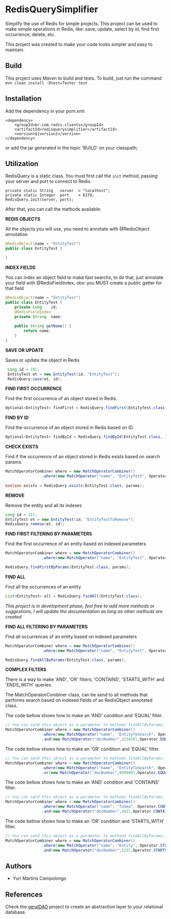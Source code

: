 
# RedisQuerySimplifier
Simplify the use of Redis for simple projects. This project can be used to make simple operations in Redis, like: save, update, select by id, find first occurrence, delete, etc.

This project was created to make your code looks simpler and easy to maintain.



## Build
This project uses Maven to build and tests.
To build, just run the command `mvn clean install -Dtest=Tester test`

## Installation
Add the dependency in your pom.xml:

    <dependency>
    	<groupId>br.com.redis.clients</groupId>
    	<artifactId>redisquerysimplifier</artifactId>
    	<version>${version}</version>
    </dependency>

or add the jar generated in the topic 'BUILD' on your classpath;

## Utilization

RedisQuery is a static class. You must first call the `init` method, passing your server and port to connect to Redis.

   	private static String	server	= "localhost";
	private static Integer	port	= 6379;
    RedisQuery.init(server, port);
    
After that, you can call the methods available:

**REDIS OBJECTS**

All the objects you will use, you need to annotate with @RedisObject annotation

```java
@RedisObject(name = "EntityTest")
public class EntityTest {

}
```

**INDEX FIELDS**

You can index an object field to make fast searchs, to do that, just annotate your field with @RedisFieldIndex, obs: you MUST create a public getter for that field

```java
@RedisObject(name = "EntityTest")
public class EntityTest {
    private Long	id;
    @RedisFieldIndex
    private String	name;
	
    public String getName() {
	    return name;
    }
}
```

**SAVE OR UPDATE**

Saves or update the object in Redis
```java
 Long id = 10l;
 EntityTest et = new EntityTest(id, "EntityTest");
 RedisQuery.save(et, id);
```

**FIND FIRST OCCURRENCE**

Find the first occurrence of an object stored in Redis.

```java
Optional<EntityTest> findFirst = RedisQuery.findFirst(EntityTest.class);
```

**FIND BY ID**

Find the occurrence of an object stored in Redis based on ID.

```java
Optional<EntityTest> findById = RedisQuery.findById(EntityTest.class, 10l);
```

**CHECK EXISTS**

Find if the occurrence of an object stored in Redis exists based on search params.

```java
MatchOperatorCombiner where = new MatchOperatorCombiner()
				.where(new MatchOperator("name", "EntityTest", Operator.EQUAL));
				
boolean exists = RedisQuery.exists(EntityTest.class, params);
```

**REMOVE**

Remove the entity and all its indexes

```java
Long id = 11l;
EntityTest et = new EntityTest(id, "EntityTestToRemove");
RedisQuery.remove(et, id);
```

**FIND FIRST FILTERING BY PARAMETERS**

Find the first occurrence of an entity based on indexed parameters

```java
MatchOperatorCombiner where = new MatchOperatorCombiner()
				.where(new MatchOperator("name", "EntityTest", Operator.EQUAL));

RedisQuery.findFirstByParams(EntityTest.class, params);
```

**FIND ALL**

Find all the occurrences of an entity 

```java
List<EntityTest> all = RedisQuery.findAll(EntityTest.class);
```

*This project is in development phase, feel free to add more methods or suggestions, I will update the documentation as long as other methods are created*

**FIND ALL FILTERING BY PARAMETERS**

Find all occurrences of an entity based on indexed parameters

```java
MatchOperatorCombiner where = new MatchOperatorCombiner()
				.where(new MatchOperator("name", "EntityTest", Operator.EQUAL));

RedisQuery.findAllByParams(EntityTest.class, params);
```

**COMPLEX FILTERS**

There is a way to make 'AND', 'OR' filters, 'CONTAINS', 'STARTS_WITH' and 'ENDS_WITH' queries.

The MatchOperatorCombiner class, can be send to all methods that performs search based on indexed fields of an RedisObject annotated class.

The code bellow shows how to make an 'AND' condition and 'EQUAL' filter.

```java
// You can send this object as a parameter to methods findAllByParams, findFirstByParams and exists
MatchOperatorCombiner where = new MatchOperatorCombiner()
				.where(new MatchOperator("name", "EntityToSearch", Operator.EQUAL))
				.and(new MatchOperator("docNumber",123426l,Operator.EQUAL));
```

The code bellow shows how to make an 'OR' condition and 'EQUAL' filter.

```java
// You can send this object as a parameter to methods findAllByParams, findFirstByParams and exists
MatchOperatorCombiner where = new MatchOperatorCombiner()
				.where(new MatchOperator("name", "EntityToSearch", Operator.EQUAL))
				.or(new MatchOperator("docNumber",999999l,Operator.EQUAL));
```

The code bellow shows how to make an 'AND' condition and 'CONTAINS' filter.

```java
// You can send this object as a parameter to methods findAllByParams, findFirstByParams and exists
MatchOperatorCombiner where = new MatchOperatorCombiner()
				.where(new MatchOperator("name", "ToSea", Operator.CONTAINS))
				.and(new MatchOperator("docNumber",342l,Operator.CONTAINS));
```

The code bellow shows how to make an 'OR' condition and 'STARTS_WITH' filter.

```java
// You can send this object as a parameter to methods findAllByParams, findFirstByParams and exists
MatchOperatorCombiner where = new MatchOperatorCombiner()
				.where(new MatchOperator("name", "Entity", Operator.STARTS_WITH))
				.and(new MatchOperator("docNumber",123l,Operator.STARTS_WITH));
```



## Authors

 - Yuri Martins Campolongo

## References
Check the [geralDAO](https://github.com/viictorh/geralDAO) project to create an abstraction layer to your relational database.